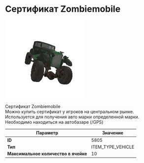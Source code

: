 # Сертификат Zombiemobile

![Item Image](../img/5805.webp?raw=true)

Сертификат Zombiemobile<br>Можно купить сертификат у игроков на центральном рынке.<br>Используется для получения авто марки определенной марки.<br>Необходимо находиться на автобазаре (/GPS)


| Параметр | Значение |
|----------|----------|
| **ID** | 5805 |
| **Тип** | ITEM_TYPE_VEHICLE |
| **Максимальное количество в ячейке** | 10 |

